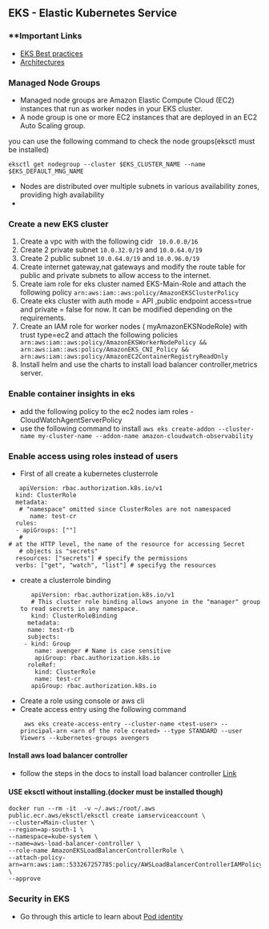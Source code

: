 ## EKS - Elastic Kubernetes Service

### **Important Links

- [EKS Best practices](https://docs.aws.amazon.com/eks/latest/best-practices/introduction.html)
- [Architectures](https://aws.amazon.com/architecture/)

### Managed Node Groups

-  Managed node groups are Amazon Elastic Compute Cloud (EC2) instances that run as worker nodes in your EKS cluster.
-  A node group is one or more EC2 instances that are deployed in an EC2 Auto Scaling group.

you can use the following command to check the node groups(eksctl must be installed)

```
eksctl get nodegroup --cluster $EKS_CLUSTER_NAME --name $EKS_DEFAULT_MNG_NAME
```
- Nodes are distributed over multiple subnets in various availability zones, providing high availability
- 


### Create a new EKS cluster

1. Create a vpc with with the following cidr ` 10.0.0.0/16`
2. Create 2 private subnet `10.0.32.0/19` and `10.0.64.0/19`
3. Create 2 public subnet `10.0.64.0/19` and `10.0.96.0/19`
4. Create internet gateway,nat gateways and modify the route table for public and private subnets to allow access to the internet.
5. Create iam role for eks cluster named EKS-Main-Role and attach the following policy `arn:aws:iam::aws:policy/AmazonEKSClusterPolicy`
6. Create eks cluster with auth mode = API ,public endpoint access=true and private = false for now. It can be modified depending on the requirements.
7. Create an IAM role for worker nodes (
myAmazonEKSNodeRole) with trust type=ec2 and attach the following policies ` arn:aws:iam::aws:policy/AmazonEKSWorkerNodePolicy && arn:aws:iam::aws:policy/AmazonEKS_CNI_Policy && arn:aws:iam::aws:policy/AmazonEC2ContainerRegistryReadOnly`
8. Install helm and use the charts to install load balancer controller,metrics server.

### Enable container insights in eks 
   - add the following policy to the ec2 nodes iam roles - CloudWatchAgentServerPolicy
   - use the following command to install ` aws eks create-addon --cluster-name my-cluster-name --addon-name amazon-cloudwatch-observability `

### Enable access using roles instead of users
- First of all create a kubernetes clusterrole 
 ```
    apiVersion: rbac.authorization.k8s.io/v1
   kind: ClusterRole
   metadata:
    # "namespace" omitted since ClusterRoles are not namespaced
       name: test-cr
   rules:
   - apiGroups: [""]
    #
 # at the HTTP level, the name of the resource for accessing Secret
    # objects is "secrets"
   resources: ["secrets"] # specify the permissions
   verbs: ["get", "watch", "list"] # specifyg the resources

  ```
- create a clusterrole binding
  ```
     apiVersion: rbac.authorization.k8s.io/v1
     # This cluster role binding allows anyone in the "manager" group to read secrets in any namespace.
     kind: ClusterRoleBinding
    metadata:
    name: test-rb
    subjects:
   - kind: Group
      name: avenger # Name is case sensitive
      apiGroup: rbac.authorization.k8s.io
    roleRef:
      kind: ClusterRole
      name: test-cr
     apiGroup: rbac.authorization.k8s.io

  ```
- Create a role using console or aws cli
- Create access entry using the following command
  ```
   aws eks create-access-entry --cluster-name <test-user> --principal-arn <arn of the role created> --type STANDARD --user Viewers --kubernetes-groups avengers

  ```

#### Install aws load balancer controller
- follow the steps in the docs to install load balancer controller [Link](https://docs.aws.amazon.com/eks/latest/userguide/lbc-helm.html)



#### USE eksctl without installing.(docker must be installed though)
```
docker run --rm -it  -v ~/.aws:/root/.aws  public.ecr.aws/eksctl/eksctl create iamserviceaccount \
--cluster=Main-cluster \
--region=ap-south-1 \
--namespace=kube-system \
--name=aws-load-balancer-controller \
--role-name AmazonEKSLoadBalancerControllerRole \
--attach-policy-arn=arn:aws:iam::533267257785:policy/AWSLoadBalancerControllerIAMPolicy \
--approve

```


### Security in EKS 
- Go through this article to learn about [Pod identity](https://aws.amazon.com/blogs/containers/amazon-eks-pod-identity-a-new-way-for-applications-on-eks-to-obtain-iam-credentials/)

